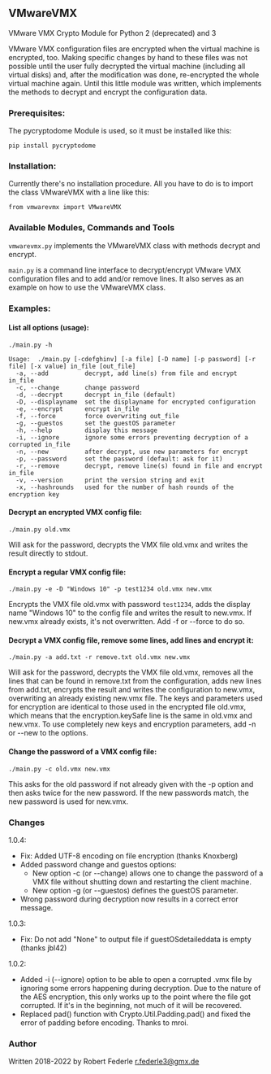 ## VMwareVMX

VMware VMX Crypto Module for Python 2 (deprecated) and 3

VMware VMX configuration files are encrypted when the virtual machine
is encrypted, too. Making specific changes by hand to these files was
not possible until the user fully decrypted the virtual machine (including
all virtual disks) and, after the modification was done, re-encrypted the
whole virtual machine again. Until this little module was written, which
implements the methods to decrypt and encrypt the configuration data.

### Prerequisites:

The pycryptodome Module is used, so it must be installed like this:

    pip install pycryptodome

### Installation:

Currently there's no installation procedure. All you have to do is to import
the class VMwareVMX with a line like this:

    from vmwarevmx import VMwareVMX

### Available Modules, Commands and Tools

`vmwarevmx.py` implements the VMwareVMX class with methods decrypt and encrypt.

`main.py` is a command line interface to decrypt/encrypt VMware VMX
configuration files and to add and/or remove lines. It also serves as an
example on how to use the VMwareVMX class.

### Examples:

#### List all options (usage):

`./main.py -h`

    Usage:  ./main.py [-cdefghinv] [-a file] [-D name] [-p password] [-r file] [-x value] in_file [out_file]
      -a, --add          decrypt, add line(s) from file and encrypt in_file
      -c, --change       change password
      -d, --decrypt      decrypt in_file (default)
      -D, --displayname  set the displayname for encrypted configuration
      -e, --encrypt      encrypt in_file
      -f, --force        force overwriting out_file
      -g, --guestos      set the guestOS parameter
      -h, --help         display this message
      -i, --ignore       ignore some errors preventing decryption of a corrupted in_file
      -n, --new          after decrypt, use new parameters for encrypt
      -p, --password     set the password (default: ask for it)
      -r, --remove       decrypt, remove line(s) found in file and encrypt in_file
      -v, --version      print the version string and exit
      -x, --hashrounds   used for the number of hash rounds of the encryption key

#### Decrypt an encrypted VMX config file:

`./main.py old.vmx`

Will ask for the password, decrypts the VMX file old.vmx and writes the
result directly to stdout.

#### Encrypt a regular VMX config file:

`./main.py -e -D "Windows 10" -p test1234 old.vmx new.vmx`

Encrypts the VMX file old.vmx with password `test1234`, adds the display
name "Windows 10" to the config file and writes the result to new.vmx. If
new.vmx already exists, it's not overwritten. Add -f or --force to do so.

#### Decrypt a VMX config file, remove some lines, add lines and encrypt it:

`./main.py -a add.txt -r remove.txt old.vmx new.vmx`

Will ask for the password, decrypts the VMX file old.vmx, removes all the
lines that can be found in remove.txt from the configuration, adds new lines
from add.txt, encrypts the result and writes the configuration to new.vmx,
overwriting an already existing new.vmx file. The keys and parameters used for
encryption are identical to those used in the encrypted file old.vmx, which
means that the encryption.keySafe line is the same in old.vmx and new.vmx. To
use completely new keys and encryption parameters, add -n or --new to the
options.

#### Change the password of a VMX config file:

`./main.py -c old.vmx new.vmx`

This asks for the old password if not already given with the -p option and
then asks twice for the new password. If the new passwords match, the new
password is used for new.vmx.

### Changes

1.0.4:
 - Fix: Added UTF-8 encoding on file encryption (thanks Knoxberg)
 - Added password change and guestos options:
   - New option -c (or --change) allows one to change the password of a VMX
     file without shutting down and restarting the client machine.
   - New option -g (or --guestos) defines the guestOS parameter.
 - Wrong password during decryption now results in a correct error message.

1.0.3:
 - Fix: Do not add "None" to output file if guestOSdetaileddata is empty
   (thanks jbl42)

1.0.2:
 - Added -i (--ignore) option to be able to open a corrupted .vmx file by
   ignoring some errors happening during decryption. Due to the nature of
   the AES encryption, this only works up to the point where the file got
   corrupted. If it's in the beginning, not much of it will be recovered.
 - Replaced pad() function with Crypto.Util.Padding.pad() and fixed the error
   of padding before encoding. Thanks to mroi.

### Author

Written 2018-2022 by Robert Federle <r.federle3@gmx.de>